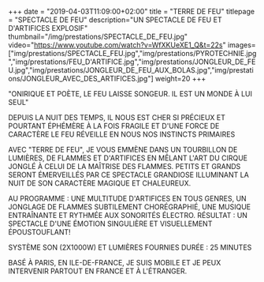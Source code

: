 +++
date = "2019-04-03T11:09:00+02:00"
title = "TERRE DE FEU"
titlepage = "SPECTACLE DE FEU"
description="UN SPECTACLE DE FEU ET D'ARTIFICES EXPLOSIF"
thumbnail="/img/prestations/SPECTACLE_DE_FEU.jpg"
video="https://www.youtube.com/watch?v=WfXKUeXE1_Q&t=22s"
images=["img/prestations/SPECTACLE_FEU.jpg","img/prestations/PYROTECHNIE.jpg","img/prestations/FEU_D'ARTIFICE.jpg","img/prestations/JONGLEUR_DE_FEU.jpg","img/prestations/JONGLEUR_DE_FEU_AUX_BOLAS.jpg","img/prestations/JONGLEUR_AVEC_DES_ARTIFICES.jpg"]
weight=20
+++

"ONIRIQUE ET POÈTE, LE FEU LAISSE SONGEUR. IL EST UN MONDE À LUI SEUL" 

DEPUIS LA NUIT DES TEMPS, IL NOUS EST CHER
SI PRÉCIEUX ET POURTANT ÉPHÉMÈRE
À LA FOIS FRAGILE ET D'UNE FORCE DE CARACTÈRE
LE FEU RÉVEILLE EN NOUS NOS INSTINCTS PRIMAIRES

AVEC "TERRE DE FEU", JE VOUS EMMÈNE DANS UN TOURBILLON DE LUMIÈRES, DE FLAMMES ET D'ARTIFICES EN MÊLANT L'ART DU CIRQUE JONGLÉ À CELUI DE LA MAÎTRISE DES FLAMMES. 
PETITS ET GRANDS SERONT ÉMERVEILLÉS PAR CE SPECTACLE GRANDIOSE ILLUMINANT LA NUIT DE SON CARACTÈRE MAGIQUE ET CHALEUREUX.

AU PROGRAMME : UNE MULTITUDE D'ARTIFICES EN TOUS GENRES, UN JONGLAGE DE FLAMMES SUBTILEMENT CHORÉGRAPHIÉ, UNE MUSIQUE ENTRAÎNANTE ET RYTHMÉE AUX SONORITÉS ÉLECTRO. 
RÉSULTAT : UN SPECTACLE D'UNE ÉMOTION SINGULIÈRE ET VISUELLEMENT ÉPOUSTOUFLANT!

SYSTÈME SON (2X1000W) ET LUMIÈRES FOURNIES
DURÉE : 25 MINUTES

BASÉ À PARIS, EN ILE-DE-FRANCE, JE SUIS MOBILE ET JE PEUX INTERVENIR PARTOUT EN FRANCE ET À L'ÉTRANGER.